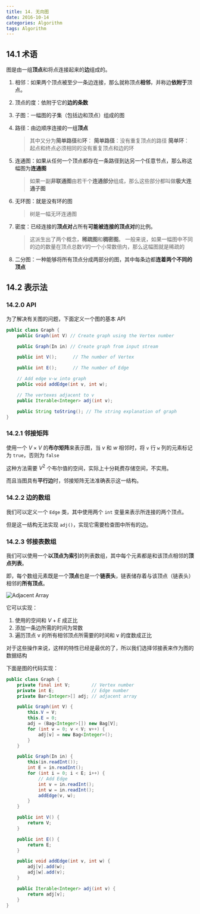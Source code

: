 ```yaml
---
title: 14. 无向图
date: 2016-10-14
categories: Algorithm
tags: Algorithm
---
```


## 14.1 术语

图是由一组**顶点**和将点连接起来的**边**组成的。

1. 相邻：如果两个顶点被至少一条边连接，那么就称顶点**相邻**，并称边**依附于**顶点。
2. 顶点的度：依附于它的**边的条数**
3. 子图：一幅图的子集（包括边和顶点）组成的图
4. 路径：由边顺序连接的一组**顶点**

    > 其中又分为**简单路径**和**环**：
    **简单路径**：没有重复顶点的路径
    **简单环**：起点和终点必须相同的没有重复顶点和边的环

<!-- more -->

5. 连通图：如果从任何一个顶点都存在一条路径到达另一个任意节点，那么称这幅图为**连通图**

    > 如果一副**非联通图**由若干个**连通部分**组成，那么这些部分都叫做**极大连通子图**

6. 无环图：就是没有环的图

    > 树是一幅无环连通图

7. 密度：已经连接的**顶点对**占所有**可能被连接的顶点对**的比例。

    > 这派生出了两个概念，**稀疏图**和**稠密图**。
    一般来说，如果一幅图中不同的边的数量在顶点总数$V$的一个小常数倍内，那么这幅图就是稀疏的

8. 二分图：一种能够将所有顶点分成两部分的图，其中每条边都**连着两个不同的顶点**


## 14.2 表示法

### 14.2.0 API

为了解决有关图的问题，下面定义一个图的基本 API

```java
public class Graph {
    public Graph(int V) // Create graph using the Vertex number

    public Graph(In in) // Create graph from input stream

    public int V();      // The number of Vertex

    public int E();      // The number of Edge

    // Add edge v-w into graph
    public void addEdge(int v, int w);

    // The vertexes adjacent to v
    public Iterable<Integer> adj(int v);

    public String toString(); // The string explanation of graph
}
```

### 14.2.1 邻接矩阵

使用一个 $V \times V$ 的**布尔矩阵**来表示图，当 $v$ 和 $w$ 相邻时，将 `v` 行 `w` 列的元素标记为 `true`，否则为 `false`

这种方法需要 $V^2$ 个布尔值的空间，实际上十分耗费存储空间，不实用。

而且当图具有**平行边**时，邻接矩阵无法准确表示这一结构。


### 14.2.2 边的数组

我们可以定义一个 `Edge` 类，其中使用两个 `int` 变量来表示所连接的两个顶点。

但是这一结构无法实现 `adj()`，实现它需要检查图中所有的边。

### 14.2.3 邻接表数组

我们可以使用一个**以顶点为索引**的列表数组，其中每个元素都是和该顶点相邻的**顶点列表**。

即，每个数组元素既是一个**顶点**也是一个**链表头**，链表储存着与该顶点（链表头）相邻的**所有顶点**。

![Adjacent Array](http://algs4.cs.princeton.edu/41graph/images/adjacency-lists.png)

它可以实现：

1. 使用的空间和 $V + E$ 成正比
2. 添加一条边所需的时间为常数
3. 遍历顶点 v 的所有相邻顶点所需要的时间和 v 的度数成正比

对于这些操作来说，这样的特性已经是最优的了，所以我们选择邻接表来作为图的数据结构

下面是图的代码实现：

```java
public class Graph {
    private final int V;        // Vertex number
    private int E;              // Edge number
    private Bar<Integer>[] adj; // adjacent array

    public Graph(int V) {
        this.V = V;
        this.E = 0;
        adj = (Bag<Integer>[]) new Bag[V];
        for (int v = 0; v < V; v++) {
            adj[v] = new Bag<Integer>();
        }
    }

    public Graph(In in) {
        this(in.readInt());
        int E = in.readInt();
        for (int i = 0; i < E; i++) {
            // Add Edge
            int v = in.readInt();
            int w = in.readInt();
            addEdge(v, w);
        }
    }

    public int V() {
        return V;
    }

    public int E() {
        return E;
    }

    public void addEdge(int v, int w) {
        adj[v].add(w);
        adj[w].add(v);
    }

    public Iterable<Integer> adj(int v) {
        return adj[v];
    }
}
```
